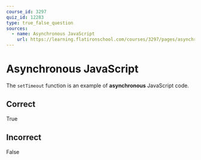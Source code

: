 ```yaml
---
course_id: 3297
quiz_id: 12283
type: true_false_question
sources:
  - name: Asynchronous JavaScript
    url: https://learning.flatironschool.com/courses/3297/pages/asynchronous-javascript
---
```


# Asynchronous JavaScript

The `setTimeout` function is an example of **asynchronous** JavaScript code.

## Correct

True

## Incorrect

False
